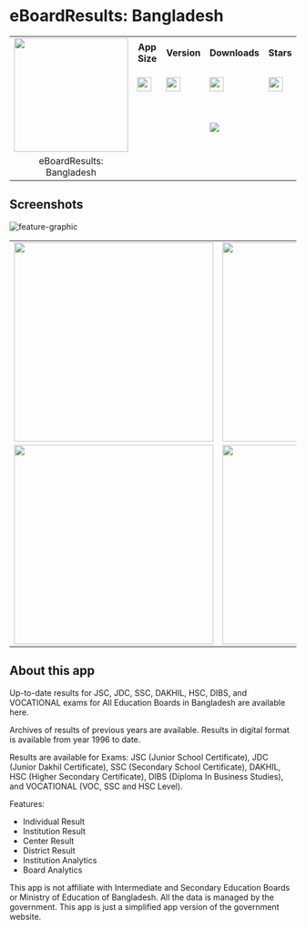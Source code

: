 # eBoardResults: Bangladesh

<div>
  <table width="100%">
    <tr>
      <td rowspan="4"><img align="center" src="https://github.com/BornomalaSoftware/eBoardResults_Bangladesh/assets/62181222/367529e8-f464-46bf-8638-ddd3b5c27648" style="height:200px;width:200px;text-align:center"/></td>
    </tr>
    <tr height="30">
      <th>App Size</th>
      <th>Version</th>
      <th>Downloads</th>
      <th>Stars</th>
    </tr>
    <tr height="50">
      <td><a href="https://github.com/BornomalaSoftware/eBoardResults_Bangladesh/releases/download/v1.0.2%2B3/eBoardResults-1.0.2.apk"><img src="https://img.shields.io/badge/22.4 MB-grey?style=for-the-badge&labelColor=black&color=white" style="height:25px"/></a></td>
      <td><a href="https://github.com/BornomalaSoftware/eBoardResults_Bangladesh/releases/download/v1.0.2%2B3/eBoardResults-1.0.2.apk"><img src="https://img.shields.io/badge/1.0.2-grey?style=for-the-badge&labelColor=black&color=white" style="height:25px"/></a></td>
      <td><a href="https://github.com/BornomalaSoftware/eBoardResults_Bangladesh/releases/download/v1.0.2%2B3/eBoardResults-1.0.2.apk"><img src="https://img.shields.io/github/downloads/BornomalaSoftware/eBoardResults_Bangladesh/total?style=for-the-badge&label=%20&labelColor=black&color=white" style="height:25px;"/></a></td>
      <td><a href="https://github.com/BornomalaSoftware/eBoardResults_Bangladesh/stargazers"><img src="https://img.shields.io/github/stars/BornomalaSoftware/eBoardResults_Bangladesh?style=for-the-badge&label=%20&labelColor=black&color=white" style="height:25px;"/></a></td>
    </tr>
    <tr height="80">
      <td colspan="4" align="center" height="50"><a href="https://github.com/BornomalaSoftware/eBoardResults_Bangladesh/releases/download/v1.0.2%2B3/eBoardResults-1.0.2.apk"><img src="https://custom-icon-badges.demolab.com/badge/-Download-blue?style=for-the-badge&logo=download&logoColor=white"/></a></td>
    </tr>
    <tr>
      <td align="center">eBoardResults: Bangladesh</td>
    </tr>
  </table>
</div>

## Screenshots
![feature-graphic](https://github.com/BornomalaSoftware/eBoardResults_Bangladesh/assets/62181222/028d4f33-0cde-4fff-b3bd-8ae91b5b3696)

<table align="center">
  <tr>
    <td><img src="https://github.com/BornomalaSoftware/eBoardResults_Bangladesh/assets/62181222/b1706ef7-eacf-4a8f-8d7c-e076ca9d7575" width="350"></td>
    <td><img src="https://github.com/BornomalaSoftware/eBoardResults_Bangladesh/assets/62181222/e1d82f14-ccaa-4e3d-9bc5-196b0f000b65" width="350"></td>
    <td><img src="https://github.com/BornomalaSoftware/eBoardResults_Bangladesh/assets/62181222/702ea106-ee5d-40a2-a870-196a5899b8dc" width="350"></td>
  </tr>
  <tr>
    <td><img src="https://github.com/BornomalaSoftware/eBoardResults_Bangladesh/assets/62181222/dd6f9b0b-3c37-4d1e-90e0-e70fc886cfde" width="350"></td>
    <td><img src="https://github.com/BornomalaSoftware/eBoardResults_Bangladesh/assets/62181222/36c685eb-2025-46ee-9223-5ba964461f53" width="350"></td>
  </tr>
</table>

## About this app

Up-to-date results for JSC, JDC, SSC, DAKHIL, HSC, DIBS, and VOCATIONAL exams for All Education Boards in Bangladesh are available here.

Archives of results of previous years are available. Results in digital format is available from year 1996 to date.

Results are available for Exams: JSC (Junior School Certificate), JDC (Junior Dakhil Certificate), SSC (Secondary School Certificate), DAKHIL, HSC (Higher Secondary Certificate), DIBS (Diploma In Business Studies), and VOCATIONAL (VOC, SSC and HSC Level).

Features:
- Individual Result
- Institution Result
- Center Result
- District Result
- Institution Analytics
- Board Analytics

This app is not affiliate with Intermediate and Secondary Education Boards or Ministry of Education of Bangladesh. All the data is managed by the government. This app is just a simplified app version of the government website.
